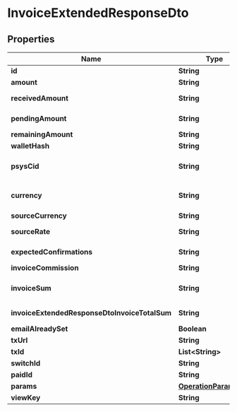 # InvoiceExtendedResponseDto

## Properties
Name | Type | Description | Notes
------------ | ------------- | ------------- | -------------
**id** | **String** | Plisio’s intertnal ID (copy of txn_id) |  [optional]
**amount** | **String** | Invoice amount in the selected cryptocurrency |  [optional]
**receivedAmount** | **String** | Received and approved amount in the selected cryptocurrency |  [optional]
**pendingAmount** | **String** | Pending (not approve) amount in the selected cryptocurrency |  [optional]
**remainingAmount** | **String** | Remaining amount in the selected cryptocurrency |  [optional]
**walletHash** | **String** | Invoice hash |  [optional]
**psysCid** | **String** | ID column from https://plisio.net/documentation/appendices/supported-cryptocurrencies |  [optional]
**currency** | **String** | Code column from https://plisio.net/documentation/appendices/supported-cryptocurrencies |  [optional]
**sourceCurrency** | **String** | Fiat currency - only USD available for the moment |  [optional]
**sourceRate** | **String** | Exchange rate from the “psys_cid” to the “source_currency” at the moment of transfer |  [optional]
**expectedConfirmations** | **String** | How many confirmations expected to mark invoice completed |  [optional]
**invoiceCommission** | **String** | Plisio commission |  [optional]
**invoiceSum** | **String** | shop pays commission: invoice amount - invoice_commission client pays commission: invoice amount |  [optional]
**invoiceExtendedResponseDtoInvoiceTotalSum** | **String** | shop pays commission: invoice amount client pays commission: invoice_commission + invoice_sum |  [optional]
**emailAlreadySet** | **Boolean** | If email has been set |  [optional]
**txUrl** | **String** | link to the cryptocurrency block explorer |  [optional]
**txId** | **List&lt;String&gt;** | array of transaction ids |  [optional]
**switchId** | **String** | Initial invoice ID |  [optional]
**paidId** | **String** | ID of invoice that has money |  [optional]
**params** | [**OperationParamsDto**](OperationParamsDto.md) |  |  [optional]
**viewKey** | **String** | invoice read-only view key |  [optional]

